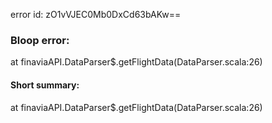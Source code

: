error id: zO1vVJEC0Mb0DxCd63bAKw==
### Bloop error:

at finaviaAPI.DataParser$.getFlightData(DataParser.scala:26)
#### Short summary: 

at finaviaAPI.DataParser$.getFlightData(DataParser.scala:26)
